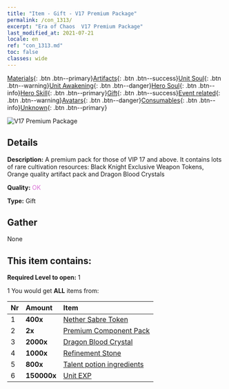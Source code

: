```yaml
---
title: "Item - Gift - V17 Premium Package"
permalink: /con_1313/
excerpt: "Era of Chaos  V17 Premium Package"
last_modified_at: 2021-07-21
locale: en
ref: "con_1313.md"
toc: false
classes: wide
---
```

 [Materials](/Items/){: .btn .btn--primary}[Artifacts](/Items/Artifacts/){: .btn .btn--success}[Unit Soul](/Items/UnitSoul/){: .btn .btn--warning}[Unit Awakening](/Items/UnitAwakening/){: .btn .btn--danger}[Hero Soul](/Items/HeroSoul/){: .btn .btn--info}[Hero Skill](/Items/HeroSkill/){: .btn .btn--primary}[Gift](/Items/Gift/){: .btn .btn--success}[Event related](/Items/Events/){: .btn .btn--warning}[Avatars](/Items/Avatars/){: .btn .btn--danger}[Consumables](/Items/Consumables/){: .btn .btn--info}[Unknown](/Items/Unknown/){: .btn .btn--primary}

 ![V17 Premium Package](/images/t/i_905001.png)

## Details
 **Description:** A premium pack for those of VIP 17 and above. It contains lots of rare cultivation resources: Black Knight Exclusive Weapon Tokens, Orange quality artifact pack and Dragon Blood Crystals

 **Quality:** <span style="color: #DA70D6">OK</span>

 **Type:** Gift

## Gather

  None

## This item contains:

 **Required Level to open:** 1

 1 You would get **ALL** items  from:

  | Nr | Amount |     Item    |
  |:---|:-------|:------------|
  | 1 |  **400x** | [Nether Sabre Token](/Items/con_979/) |  | 
  | 2 |  **2x** | [Premium Component Pack](/Items/con_1363/) |  | 
  | 3 |  **2000x** | [Dragon Blood Crystal](/Items/con_879/) |  | 
  | 4 |  **1000x** | [Refinement Stone](/Items/con_814/) |  | 
  | 5 |  **800x** | [Talent potion ingredients](/Items/con_1120/) |  | 
  | 6 |  **150000x** | [Unit EXP](/Items/con_902/) |  | 
